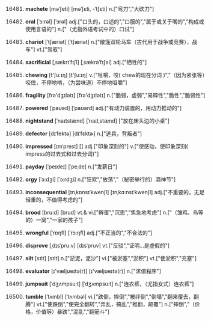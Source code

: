 16481. **machete**
[məˈʃeti]  [məˈʃɛti, -ˈtʃɛti]
n.["弯刀","大砍刀"]  

16482. **oral**
[ˈɔ:rəl]  [ˈɔrəl]
adj.["口头的，口述的","口服的","属于或关于嘴的","构成或使用言语的"]  n.["（尤指外语考试中的）口试"]  

16483. **chariot**
[ˈtʃæriət]  [ˈtʃæriət]
n.["敞篷双轮马车（古代用于战争或竞赛），战车"]  vt.["驾驭"]  

16484. **sacrificial**
[ˌsækrɪˈfɪʃl]  [ˌsækrəˈfɪʃəl]
adj.["牺牲的"]  

16485. **chewing**
[t'ʃu:ɪŋ]  [t'ʃu:ɪŋ]
v.["咀嚼，咬( chew的现在分词 )","（因为紧张等）咬住，不停地啃，（为尝味道）不停地咀嚼"]  

16486. **fragility**
[frə'dʒɪlətɪ]  [frə'dʒɪlətɪ]
n.["脆弱，虚弱","易碎性","脆性","脆弱性"]  

16487. **powered**
[ˈpaʊəd]  [ˈpaʊərd]
adj.["有动力装置的，用动力推动的"]  

16488. **nightstand**
[ˈnaɪtstænd]  [ˈnaɪtˌstænd]
["放在床头边的小桌"]  

16489. **defector**
[dɪˈfektə]  [dɪˈfɛktɚ]
n.["逃兵，背叛者"]  

16490. **impressed**
[ɪmˈprest]  []
adj.["印象深刻的"]  v.["使感动，使印象深刻( impress的过去式和过去分词)"]  

16491. **payday**
[ˈpeɪdeɪ]  [ˈpeˌde]
n.["发薪日"]  

16492. **orgy**
[ˈɔ:dʒi]  [ˈɔ:rdʒi]
n.["狂欢","放荡","（秘密举行的）酒神节"]  

16493. **inconsequential**
[ɪnˌkɒnsɪˈkwenʃl]  [ɪnˌkɑ:nsɪˈkwenʃl]
adj.["不重要的，无足轻重的，不值得考虑的"]  

16494. **brood**
[bru:d]  [brud]
vt.& vi.["孵蛋","沉思","焦急地考虑"]  n.["（雏鸡、鸟等的）一窝","一家的孩子"]  

16495. **wrongful**
[ˈrɒŋfl]  [ˈrɔ:ŋfl]
adj.["不正当的","不合法的"]  

16496. **disprove**
[ˌdɪsˈpru:v]  [dɪsˈpruv]
vt.["反驳","证明…是虚假的"]  

16497. **silt**
[sɪlt]  [sɪlt]
n.["淤泥，泥沙"]  vi.["被淤塞","淤积"]  vt.["使淤积","充塞"]  

16498. **evaluator**
[ɪ'væljʊeɪtə(r)]  [ɪ'væljʊeɪtə(r)]
n.["求值程序"]  

16499. **jumpsuit**
[ˈdʒʌmpsu:t]  [ˈdʒʌmpsuːt]
n.["连衣裤，（尤指女式）连衣裤"]  

16500. **tumble**
[ˈtʌmbl]  [ˈtʌmbəl]
vi.["跌倒，摔倒","被绊倒","倒塌","翻来覆去，翻腾"]  vt.["使跌倒","使完全翻转","弄乱，搞乱","推翻，颠覆"]  n.["摔倒","（价格，价值等）暴跌","混乱","翻筋斗"]  

